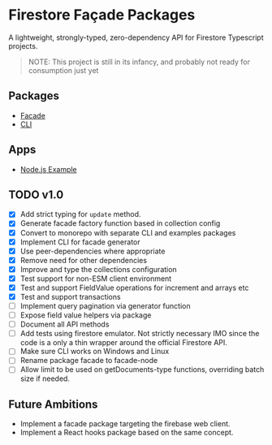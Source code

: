 # Firestore Façade Packages

A lightweight, strongly-typed, zero-dependency API for Firestore Typescript projects.

> NOTE: This project is still in its infancy, and probably not ready for
> consumption just yet

## Packages

- [Facade](./packages/facade/README.md)
- [CLI](./packages/cli/README.md)

## Apps

- [Node.js Example](./apps/example-nodejs/README.md)

## TODO v1.0

- [x] Add strict typing for `update` method.
- [x] Generate facade factory function based in collection config
- [x] Convert to monorepo with separate CLI and examples packages
- [x] Implement CLI for facade generator
- [x] Use peer-dependencies where appropriate
- [x] Remove need for other dependencies
- [x] Improve and type the collections configuration
- [x] Test support for non-ESM client environment
- [x] Test and support FieldValue operations for increment and arrays etc
- [x] Test and support transactions
- [ ] Implement query pagination via generator function
- [ ] Expose field value helpers via package
- [ ] Document all API methods
- [ ] Add tests using firestore emulator. Not strictly necessary IMO since
      the code is a only a thin wrapper around the official Firestore API.
- [ ] Make sure CLI works on Windows and Linux
- [ ] Rename package facade to facade-node
- [ ] Allow limit to be used on getDocuments-type functions, overriding batch
      size if needed.

## Future Ambitions

- Implement a facade package targeting the firebase web client.
- Implement a React hooks package based on the same concept.
